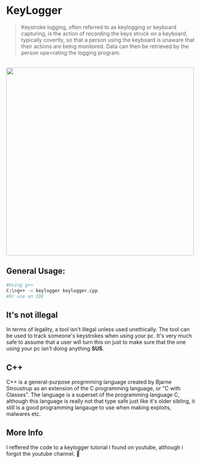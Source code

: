 # KeyLogger 
>Keystroke logging, often referred to as keylogging or keyboard capturing, is the action of recording the keys struck on a keyboard, typically covertly, so that a
>person using the keyboard is unaware that their actions are being monitored. Data can then be retrieved by the person ope<rating the logging program.
<br>
<img src="https://home.sophos.com/en-us/medialibrary/Microsites/Home/SecurityCenter/what-is-a-keylogger.jpg" width="500px">

## General Usage:
```bash
#Using g++
C:\>g++ -o keylogger keylogger.cpp
#Or use an IDE
```
## It's not illegal
In terms of legality, a tool isn't illegal unless used unethically. The tool can be used to track someone's keystrokes when using your pc. It's very much safe to assume that a user will turn this on just to make sure that the one using your pc isn't doing anything **SUS**.

## C++
C++ is a general-purpose progrmming language created by Bjarne Stroustrup as an extension of the C programming language, or "C with Classes".
The language is a superset of the programming language C, although this language is really not that type safe just like it's older sibling, it still is a good 
programming langauge to use when making exploits, malwares etc.

## More Info
I reffered the code to a keylogger tutorial i found on youtube, although i forgot the youtube channel. 🤦

